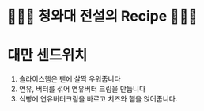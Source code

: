 # 👨🏻‍🍳 청와대 전설의 Recipe 👩🏻‍🍳

# 대만 센드위치
1. 슬라이스햄은 팬에 살짝 우워줍니다
2. 연유, 버터를 섞어 연유버터 크림을 만듭니다
3. 식빵에 연유버터크림을 바르고 치즈와 햄을 얹어줍니다.

